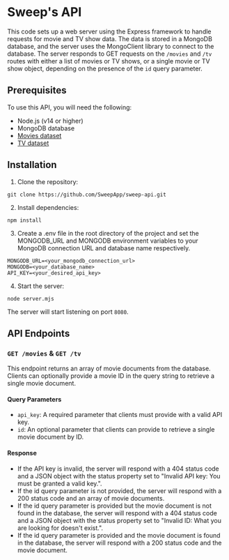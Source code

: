 # Sweep's API

This code sets up a web server using the Express framework to handle requests for movie and TV show data. The data is stored in a MongoDB database, and the server uses the MongoClient library to connect to the database. The server responds to GET requests on the `/movies` and `/tv` routes with either a list of movies or TV shows, or a single movie or TV show object, depending on the presence of the `id` query parameter.

## Prerequisites

To use this API, you will need the following:

* Node.js (v14 or higher)
* MongoDB database
* [Movies dataset](https://www.kaggle.com/datasets/akshaypawar7/millions-of-movies)
* [TV dataset](https://developers.themoviedb.org/3/getting-started/daily-file-exports)

## Installation

1. Clone the repository:

```
git clone https://github.com/SweepApp/sweep-api.git
```

2. Install dependencies:

```
npm install
```

3. Create a .env file in the root directory of the project and set the MONGODB_URL and MONGODB environment variables to your MongoDB connection URL and database name respectively.

```
MONGODB_URL=<your_mongodb_connection_url>
MONGODB=<your_database_name>
API_KEY=<your_desired_api_key>
```

4. Start the server:

```
node server.mjs
```

The server will start listening on port `8080`.

## API Endpoints

### `GET /movies` & `GET /tv`

This endpoint returns an array of movie documents from the database. Clients can optionally provide a movie ID in the query string to retrieve a single movie document.

#### Query Parameters

* `api_key`: A required parameter that clients must provide with a valid API key.
* `id`: An optional parameter that clients can provide to retrieve a single movie document by ID.

#### Response

* If the API key is invalid, the server will respond with a 404 status code and a JSON object with the status property set to "Invalid API key: You must be granted a valid key.".
* If the id query parameter is not provided, the server will respond with a 200 status code and an array of movie documents.
* If the id query parameter is provided but the movie document is not found in the database, the server will respond with a 404 status code and a JSON object with the status property set to "Invalid ID: What you are looking for doesn't exist.".
* If the id query parameter is provided and the movie document is found in the database, the server will respond with a 200 status code and the movie document.